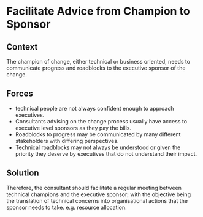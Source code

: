 # Facilitate Advice from Champion to Sponsor

## Context
The champion of change, either technical or business oriented, needs to communicate progress and roadblocks to the executive sponsor of the change. 

## Forces
+ technical people are not always confident enough to approach executives.
+ Consultants advising on the change process usually have access to executive level sponsors as they pay the bills. 
+ Roadblocks to progress may be communicated by many different stakeholders with differing perspectives. 
+ Technical roadblocks may not always be understood or given the priority they deserve by executives that do not understand their impact. 

## Solution
Therefore, the consultant should facilitate a regular meeting between technical champions and the executive sponsor; with the objective being the translation of technical concerns into organisational actions that the sponsor needs to take. e.g. resource allocation. 